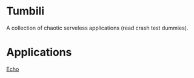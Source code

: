 # Tumbili

A collection of chaotic serveless applications (read crash test dummies).

# Applications

[Echo](echo/README.md)
